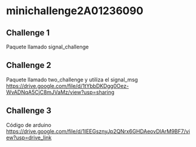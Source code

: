 # minichallenge2A01236090
## Challenge 1
Paquete llamado signal_challenge

## Challenge 2
Paquete llamado two_challenge y utiliza el signal_msg
https://drive.google.com/file/d/1tYbbDKDgg0Oez-WvADNqA5CjC8mJVaMz/view?usp=sharing

## Challenge 3
Código de arduino
https://drive.google.com/file/d/1IEEGsznyJp2QNrx6GHDAeovDlArM9BF7/view?usp=drive_link
